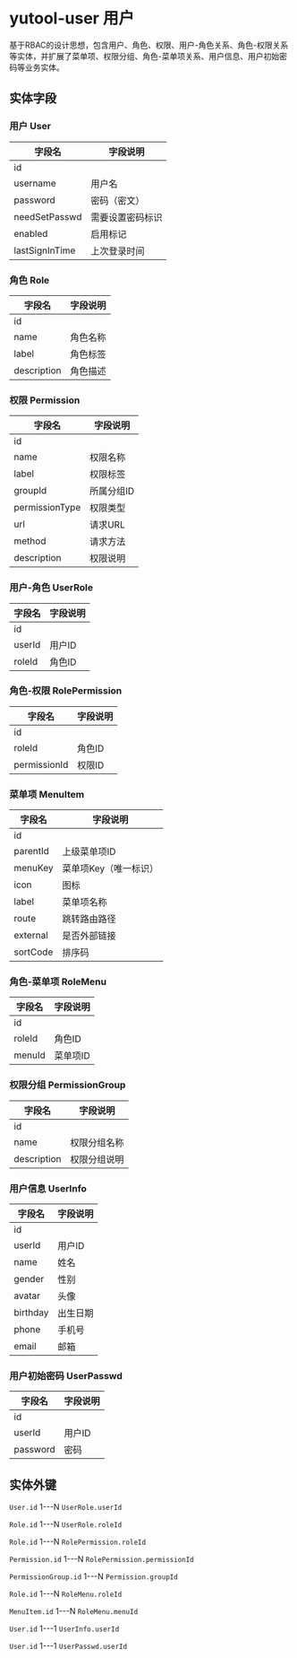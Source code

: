 # yutool-user 用户

基于RBAC的设计思想，包含用户、角色、权限、用户-角色关系、角色-权限关系等实体，并扩展了菜单项、权限分组、角色-菜单项关系、用户信息、用户初始密码等业务实体。
## 实体字段
### 用户 User
| **字段名** | **字段说明** |
| --- | --- |
| id |  |
| username | 用户名 |
| password | 密码（密文） |
| needSetPasswd | 需要设置密码标识 |
| enabled | 启用标记 |
| lastSignInTime | 上次登录时间 |

### 角色 Role
| **字段名** | **字段说明** |
| --- | --- |
| id |  |
| name | 角色名称 |
| label | 角色标签 |
| description | 角色描述 |

### 权限 Permission
| **字段名** | **字段说明** |
| --- | --- |
| id |  |
| name | 权限名称 |
| label | 权限标签 |
| groupId | 所属分组ID |
| permissionType | 权限类型 |
| url | 请求URL |
| method | 请求方法 |
| description | 权限说明 |

### 用户-角色 UserRole
| **字段名** | **字段说明** |
| --- | --- |
| id |  |
| userId | 用户ID |
| roleId | 角色ID |

### 角色-权限 RolePermission
| **字段名** | **字段说明** |
| --- | --- |
| id |  |
| roleId | 角色ID |
| permissionId | 权限ID |

### 菜单项 MenuItem
| **字段名** | **字段说明** |
| --- | --- |
| id |  |
| parentId | 上级菜单项ID |
| menuKey | 菜单项Key（唯一标识） |
| icon | 图标 |
| label | 菜单项名称 |
| route | 跳转路由路径 |
| external | 是否外部链接 |
| sortCode | 排序码 |

### 角色-菜单项 RoleMenu
| **字段名** | **字段说明** |
| --- | --- |
| id |  |
| roleId | 角色ID |
| menuId | 菜单项ID |

### 权限分组 PermissionGroup
| **字段名** | **字段说明** |
| --- | --- |
| id |  |
| name | 权限分组名称 |
| description | 权限分组说明 |

### 用户信息 UserInfo
| **字段名** | **字段说明** |
| --- | --- |
| id |  |
| userId | 用户ID |
| name | 姓名 |
| gender | 性别 |
| avatar | 头像 |
| birthday | 出生日期 |
| phone | 手机号 |
| email | 邮箱 |

### 用户初始密码 UserPasswd
| **字段名** | **字段说明** |
| --- | --- |
| id |  |
| userId | 用户ID |
| password | 密码 |

## 实体外键
`User.id` 1---N `UserRole.userId`

`Role.id` 1---N `UserRole.roleId`

`Role.id` 1---N `RolePermission.roleId`

`Permission.id` 1---N `RolePermission.permissionId`

`PermissionGroup.id` 1---N `Permission.groupId`

`Role.id` 1---N `RoleMenu.roleId`

`MenuItem.id` 1---N `RoleMenu.menuId`

`User.id` 1---1 `UserInfo.userId`

`User.id` 1---1 `UserPasswd.userId`


